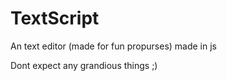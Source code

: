# TextScript
An text editor (made for fun propurses) made in js

Dont expect any grandious things ;)

